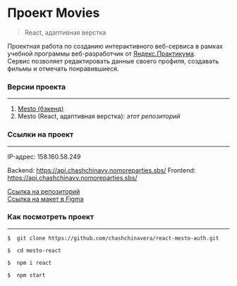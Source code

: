 # **Проект Movies**
>React, адаптивная верстка

Проектная работа по созданию интерактивного веб-сервиса в рамках учебной программы веб-разработчик от [Яндекс.Практикума](https://practicum.yandex.ru/).  
Сервис позволяет редактировать данные своего профиля, создавать фильмы и отмечать понравившиеся.

### **Версии проекта**
***
1. [Mesto (бэкенд)](https://github.com/chashchinavera/movies-explorer-api)
2. Mesto (React, адаптивная верстка): *этот репозиторий*

### **Ссылки на проект**
***

IP-адрес: 158.160.58.249

Backend: https://api.chashchinavv.nomoreparties.sbs/
Frontend: https://api.chashchinavv.nomoreparties.sbs/

[Ссылка на репозиторий](https://github.com/chashchinavera/movies-explorer-frontend)   
[Ссылка на макет в Figma](https://www.figma.com/file/cGlhSAlXLvW1EiDj8PS5vf/dark-2?type=design&node-id=932-2618&mode=design&t=vXihrMsyL2d7HJU5-0)

### **Как посмотреть проект**
***
```
$  git clone https://github.com/chashchinavera/react-mesto-auth.git
```
```
$  cd mesto-react
```
```
$  npm i react
```
```
$  npm start
```